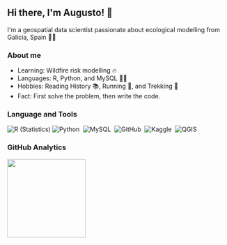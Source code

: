 ## Hi there, I'm Augusto! 👋
I'm a geospatial data scientist passionate about ecological modelling from Galicia, Spain 🌊🌳

### About me

- Learning: Wildfire risk modelling 🔥
- Languages: R, Python, and MySQL 👨‍💻
- Hobbies: Reading History 📚, Running 🏃, and Trekking 🌄
- Fact: First solve the problem, then write the code.

### Language and Tools
![R (Statistics)](https://img.shields.io/badge/-R-05122A?style=flat&logo=R&logoColor=276DC3)
![Python](https://img.shields.io/badge/-Python-05122A?style=flat&logo=python)&nbsp;
![MySQL](https://img.shields.io/badge/-MySQL-05122A?style=flat&logo=mysql)&nbsp;
![GitHub](https://img.shields.io/badge/-GitHub-05122A?style=flat&logo=github)&nbsp;
![Kaggle](https://img.shields.io/badge/-Kaggle-05122A?style=flat&logo=kaggle)&nbsp;
![QGIS](https://img.shields.io/badge/-QGIS-05122A?style=flat&logo=qgis)&nbsp;


### GitHub Analytics

<p align="left">
<a href="https://github.com/ASalonio">
  <img height="180em" src="https://github-readme-stats-eight-theta.vercel.app/api?username=ASalonio&show_icons=true&theme=algolia&include_all_commits=true&count_private=true"
</a>
</p>
